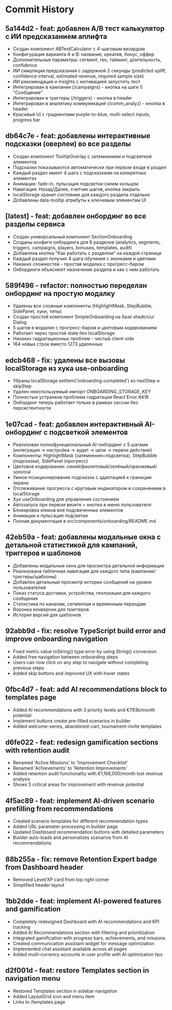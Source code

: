 # Commit History

## 5a144d2 - feat: добавлен A/B тест калькулятор с ИИ предсказанием аплифта
- Создан компонент ABTestCalculator с 4-шаговым визардом
- Конфигурация варианта A и B: название, креатив, бонус, оффер
- Дополнительные параметры: сегмент, гео, тайминг, длительность, confidence
- ИИ симуляция предсказания с задержкой 2 секунды (predicted uplift, confidence interval, estimated revenue, required sample size)
- ИИ рекомендация и insights с мотивацией запустить тест
- Интегрирован в кампании (/campaigns) - кнопка на шаге 5 "Сообщение"
- Интегрирован в триггеры (/triggers) - кнопка в header
- Интегрирован в аналитику коммуникаций (/comm_analyz) - кнопка в header
- Красивый UI с градиентами purple-to-blue, multi-select inputs, progress bar

## db64c7e - feat: добавлены интерактивные подсказки (оверлеи) во все разделы
- Создан компонент TooltipOverlay с затемнением и подсветкой элементов
- Подсказки показываются автоматически при первом входе в раздел
- Каждый раздел имеет 4 шага с подсказками на конкретных элементах
- Анимации: fade-in, пульсация подсветки синим кольцом
- Навигация: Назад/Далее, счетчик шагов, кнопка закрыть
- localStorage хранит состояние для каждого раздела отдельно
- Добавлены data-tooltip атрибуты к ключевым элементам UI

## [latest] - feat: добавлен онбординг во все разделы сервиса
- Создан универсальный компонент SectionOnboarding
- Созданы конфиги онбординга для 8 разделов (analytics, segments, triggers, campaigns, players, bonuses, templates, audit)
- Добавлена кнопка "Как работать с разделом" на каждой странице
- Каждый раздел получил 4 шага обучения с иконками и цветами
- Никаких сложностей - простая модалка с прогресс-баром
- Онбординги объясняют назначение раздела и как с ним работать

## 589f496 - refactor: полностью переделан онбординг на простую модалку
- Удалены все сложные компоненты (HighlightMask, StepBubble, SidePanel, хуки, типы)
- Создан простой компонент SimpleOnboarding на базе shadcn/ui Dialog
- 5 шагов в модалке с прогресс-баром и цветовым кодированием
- Работает через простой state без localStorage
- Никаких гидратационных проблем - чистый client-side
- 164 новых строк вместо 1273 удаленных

## edcb468 - fix: удалены все вызовы localStorage из хука use-onboarding
- Убраны localStorage.setItem('onboarding-completed') из nextStep и skipStep
- Удален неиспользуемый импорт ONBOARDING_STORAGE_KEY
- Полностью устранена проблема гидратации React Error #418
- Онбординг теперь работает только в рамках сессии без персистентности

## 1e07cad - feat: добавлен интерактивный AI-онбординг с подсветкой элементов
- Реализован полнофункциональный AI-онбординг с 5 шагами (интеграция → настройка → аудит → цели → первое действие)
- Компоненты: HighlightMask (затемнение+подсветка), StepBubble (подсказки), SidePanel (прогресс)
- Цветовое кодирование: синий/фиолетовый/зелёный/оранжевый/золотой
- Умное позиционирование подсказок с адаптацией к границам экрана
- Отслеживание прогресса с круговым индикатором и сохранением в localStorage
- Хук useOnboarding для управления состоянием
- Автозапуск при первом визите + кнопка в меню пользователя
- Блокировка кликов вне подсвеченных элементов
- Анимации и пульсация подсветки
- Полная документация в src/components/onboarding/README.md

## 42eb59a - feat: добавлены модальные окна с детальной статистикой для кампаний, триггеров и шаблонов
- Добавлены модальные окна для просмотра детальной информации
- Реализована табличная навигация для каждого типа (кампании/триггеры/шаблоны) 
- Добавлен детальный просмотр истории сообщений на уровне пользователей
- Показ статуса доставки, устройства, геолокации для каждого сообщения
- Статистика по каналам, сегментам и временным периодам
- Воронка конверсии для триггеров
- История версий для шаблонов

## 92abb9d - fix: resolve TypeScript build error and improve onboarding navigation
- Fixed metric.value toString() type error by using String() conversion
- Added free navigation between onboarding steps
- Users can now click on any step to navigate without completing previous steps
- Added skip buttons and improved UX with hover states

## 0fbc4d7 - feat: add AI recommendations block to templates page
- Added AI recommendations with 3 priority levels and €793k/month potential
- Implement buttons create pre-filled scenarios in builder
- Added welcome-series, abandoned-cart, tournament-invite templates

## d6fe022 - feat: redesign gamification sections with retention audit
- Renamed 'Active Missions' to 'Improvement Checklist'
- Renamed 'Achievements' to 'Retention Improvements'
- Added retention audit functionality with €1,168,000/month lost revenue analysis
- Shows 5 critical areas for improvement with revenue potential

## 4f5ac89 - feat: implement AI-driven scenario prefilling from recommendations
- Created scenario templates for different recommendation types
- Added URL parameter processing in builder page
- Updated Dashboard recommendation buttons with detailed parameters
- Builder auto-loads and personalizes scenarios from AI recommendations

## 88b255a - fix: remove Retention Expert badge from Dashboard header
- Removed Level/XP card from top right corner  
- Simplified header layout

## 1bb2dde - feat: implement AI-powered features and gamification
- Completely redesigned Dashboard with AI recommendations and KPI tracking
- Added AI Recommendations section with filtering and prioritization
- Integrated gamification with progress bars, achievements, and missions
- Created communication assistant widget for message optimization
- Implemented chat assistant available across all pages
- Added multi-currency accounts in user profile with AI optimization tips

## d2f001d - feat: restore Templates section in navigation menu
- Restored Templates section in sidebar navigation
- Added LayoutGrid icon and menu item
- Links to /templates page
